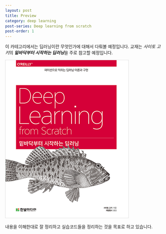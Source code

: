 ```yaml
---
layout: post
title: Preview
category: deep learning
post-series: Deep learning from scratch
post-order: 1
---
```


이 카테고리에서는 딥러닝이란 무엇인가에 대해서 다뤄볼 예정입니다. 교재는 *사이토 고키*의 ***밑바닥부터 시작하는 딥러닝***을 주로 참고할 예정입니다.

<img src="/posts/study/machine learning/deep learning/images/preview.jpg" 
     title="Deep learning from scratch"
     alt="Deep learning from scratch"
     class="img_center"/>

내용을 이해한대로 잘 정리하고 실습코드들을 정리하는 것을 목표로 하고 있습니다.
